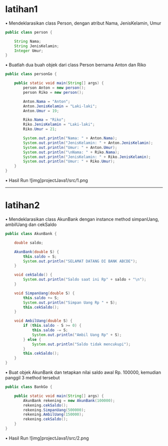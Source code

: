 # latihan1

• Mendeklarasikan class Person, dengan atribut Nama,
JenisKelamin, Umur
```java
public class person {

    String Nama;
    String JenisKelamin;
    Integer Umur;
}
```
• Buatlah dua buah objek dari class Person bernama Anton
dan Riko
```java
public class personGo {

    public static void main(String[] args) {
        person Anton = new person();
        person Riko = new person();

        Anton.Nama = "Anton";
        Anton.JenisKelamin = "Laki-laki";
        Anton.Umur = 19;

        Riko.Nama = "Riko";
        Riko.JenisKelamin = "Laki-laki";
        Riko.Umur = 21;

        System.out.println("Nama: " + Anton.Nama);
        System.out.println("JenisKelamin: " + Anton.JenisKelamin);
        System.out.println("Umur: " + Anton.Umur);
        System.out.println("\nNama: " + Riko.Nama);
        System.out.println("JenisKelamin: " + Riko.JenisKelamin);
        System.out.println("Umur: " + Riko.Umur);
    }
}
```
• Hasil Run
![img]projectJava1/src/1.png

---

# latihan2
• Mendeklarasikan class AkunBank dengan instance method
simpanUang, ambilUang dan cekSaldo
```java
public class AkunBank {

    double saldo;

    AkunBank(double S) {
        this.saldo = S;
        System.out.println("SELAMAT DATANG DI BANK ABCDE");
    }

    void cekSaldo() {
        System.out.println("Saldo saat ini Rp" + saldo + "\n");
    }

    void SimpanUang(double S) {
        this.saldo += S;
        System.out.println("Simpan Uang Rp " + S);
        this.cekSaldo();
    }

    void AmbilUang(double S) {
        if (this.saldo - S >= 0) {
            this.saldo -= S;
            System.out.println("Ambil Uang Rp" + S);
        } else {
            System.out.println("Saldo tidak mencukupi");
        }
        this.cekSaldo();
    }
}
```
• Buat objek AkunBank dan tetapkan nilai saldo awal Rp. 100000,
kemudian panggil 3 method tersebut
```java
public class BankGo {

    public static void main(String[] args) {
        AkunBank rekening = new AkunBank(100000);
        rekening.cekSaldo();
        rekening.SimpanUang(500000);
        rekening.AmbilUang(150000);
        rekening.cekSaldo();
    }
}
```
• Hasil Run
![img]projectJava1/src/2.png

